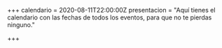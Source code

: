 +++
calendario = 2020-08-11T22:00:00Z
presentacion = "Aquí tienes el calendario con las fechas de todos los eventos, para que no te pierdas ninguno."

+++
